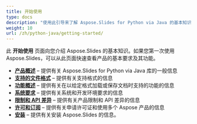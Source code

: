 ```yaml
---
title: 开始使用
type: docs
description: "使用此引导来了解 Aspose.Slides for Python via Java 的基本知识，以开始实现 Aspose.Slides 对您业务的价值。"
weight: 10
url: /zh/python-java/getting-started/
---
```


此 **开始使用** 页面向您介绍 Aspose.Slides 的基本知识。如果您第一次使用 Aspose.Slides，可以从此页面快速查看产品的基本要求及其功能。

- [**产品概述**](/slides/zh/python-java/product-overview/) – 提供有关 Aspose.Slides for Python via Java 库的一般信息
- [**支持的文件格式**](/slides/zh/python-java/supported-file-formats/) – 提供有关支持格式的信息
- [**功能概述**](/slides/zh/python-java/features-overview/) – 提供有关在以给定格式加载或保存文档时支持的功能的信息
- [**系统要求**](/slides/zh/python-java/system-requirements/) – 提供有关系统和开发环境要求的信息
- [**限制和 API 差异**](/slides/zh/python-java/limitations-and-api-differences/) – 提供有关产品限制和 API 差异的信息
- [**许可和订阅**](/slides/zh/python-java/licensing) – 提供有关申请许可证和使用多个 Aspose 产品的信息
- [**安装**](/slides/zh/python-java/installation/) – 提供有关安装 Aspose.Slides 的信息。